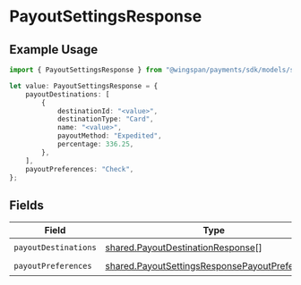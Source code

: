 # PayoutSettingsResponse

## Example Usage

```typescript
import { PayoutSettingsResponse } from "@wingspan/payments/sdk/models/shared";

let value: PayoutSettingsResponse = {
    payoutDestinations: [
        {
            destinationId: "<value>",
            destinationType: "Card",
            name: "<value>",
            payoutMethod: "Expedited",
            percentage: 336.25,
        },
    ],
    payoutPreferences: "Check",
};
```

## Fields

| Field                                                                                                                   | Type                                                                                                                    | Required                                                                                                                | Description                                                                                                             |
| ----------------------------------------------------------------------------------------------------------------------- | ----------------------------------------------------------------------------------------------------------------------- | ----------------------------------------------------------------------------------------------------------------------- | ----------------------------------------------------------------------------------------------------------------------- |
| `payoutDestinations`                                                                                                    | [shared.PayoutDestinationResponse](../../../sdk/models/shared/payoutdestinationresponse.md)[]                           | :heavy_check_mark:                                                                                                      | N/A                                                                                                                     |
| `payoutPreferences`                                                                                                     | [shared.PayoutSettingsResponsePayoutPreferences](../../../sdk/models/shared/payoutsettingsresponsepayoutpreferences.md) | :heavy_check_mark:                                                                                                      | N/A                                                                                                                     |